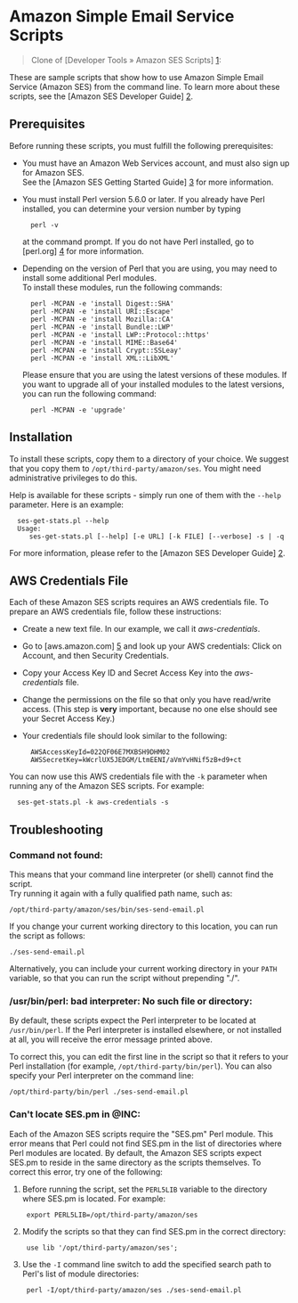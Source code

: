 Amazon Simple Email Service Scripts
=========

> Clone of [Developer Tools » Amazon SES Scripts] [1]:

These are sample scripts that show how to use Amazon Simple Email Service 
(Amazon SES) from the command line.  To learn more about these scripts, see 
the [Amazon SES Developer Guide] [2]. 

Prerequisites
-------------
Before running these scripts, you must fulfill the following prerequisites:

* You must have an Amazon Web Services account, and must also sign up for 
  Amazon SES.  
  See the [Amazon SES Getting Started Guide] [3] for more information.

* You must install Perl version 5.6.0 or later.  If you already have Perl 
  installed, you can determine your version number by typing

        perl -v

  at the command prompt.  If you do not have Perl installed, go to 
  [perl.org] [4] for more information.

* Depending on the version of Perl that you are using, you may need to install
  some additional Perl modules.  
  To install these modules, run the following commands:

        perl -MCPAN -e 'install Digest::SHA'
        perl -MCPAN -e 'install URI::Escape'
        perl -MCPAN -e 'install Mozilla::CA'
        perl -MCPAN -e 'install Bundle::LWP'
        perl -MCPAN -e 'install LWP::Protocol::https'
        perl -MCPAN -e 'install MIME::Base64'
        perl -MCPAN -e 'install Crypt::SSLeay'
        perl -MCPAN -e 'install XML::LibXML'
  
  Please ensure that you are using the latest versions of these modules.  If you 
  want to upgrade all of your installed modules to the latest versions, you can 
  run the following command:

        perl -MCPAN -e 'upgrade'

Installation
------------
To install these scripts, copy them to a directory of your choice.  We suggest 
that you copy them to `/opt/third-party/amazon/ses`.  You might need 
administrative privileges to do this.

Help is available for these scripts - simply run one of them with the `--help`
parameter.  Here is an example:

      ses-get-stats.pl --help
      Usage:
         ses-get-stats.pl [--help] [-e URL] [-k FILE] [--verbose] -s | -q

For more information, please refer to the [Amazon SES Developer Guide] [2].

AWS Credentials File
--------------------
Each of these Amazon SES scripts requires an AWS credentials file.  To prepare 
an AWS credentials file, follow these instructions:

* Create a new text file.  In our example, we call it *aws-credentials*.

* Go to [aws.amazon.com] [5] and look up your AWS credentials:  Click on 
Account, and then Security Credentials.

* Copy your Access Key ID and Secret Access Key into the *aws-credentials* file.

* Change the permissions on the file so that only you have read/write access.
(This step is **very** important, because no one else should see your Secret 
Access Key.)

* Your credentials file should look similar to the following:  

        AWSAccessKeyId=022QF06E7MXBSH9DHM02  
        AWSSecretKey=kWcrlUX5JEDGM/LtmEENI/aVmYvHNif5zB+d9+ct

You can now use this AWS credentials file with the `-k` parameter when running
any of the Amazon SES scripts.  For example:

      ses-get-stats.pl -k aws-credentials -s

Troubleshooting
---------------

### Command not found:

This means that your command line interpreter (or shell) cannot find the 
script.  
Try running it again with a fully qualified path name, such as:

    /opt/third-party/amazon/ses/bin/ses-send-email.pl 

If you change your current working directory to this location, you can 
run the script as follows:

    ./ses-send-email.pl

Alternatively, you can include your current working directory in your 
`PATH` variable, so that you can run the script without prepending "./". 

### /usr/bin/perl: bad interpreter: No such file or directory:

By default, these scripts expect the Perl interpreter to be located at 
`/usr/bin/perl`.  If the Perl interpreter is installed elsewhere, or not
installed at all, you will receive the error message printed above.  

To correct this, you can edit the first line in the script so that it
refers to your Perl installation (for example, `/opt/third-party/bin/perl`).
You can also specify your Perl interpreter on the command line:

    /opt/third-party/bin/perl ./ses-send-email.pl

### Can't locate SES.pm in @INC:

Each of the Amazon SES scripts require the "SES.pm" Perl module.  This
error means that Perl could not find SES.pm in the list of directories 
where Perl modules are located.  By default, the Amazon SES scripts 
expect SES.pm to reside in the same directory as the scripts themselves.
To correct this error, try one of the following:

1. Before running the script, set the `PERL5LIB` variable to the directory
where SES.pm is located.  For example:

        export PERL5LIB=/opt/third-party/amazon/ses

2. Modify the scripts so that they can find SES.pm in the correct
directory:

        use lib '/opt/third-party/amazon/ses';

3. Use the `-I` command line switch to add the specified search path to 
Perl's list of module directories:

        perl -I/opt/third-party/amazon/ses ./ses-send-email.pl 

[1]: http://aws.amazon.com/developertools/Amazon-SES "ses-tools-2012-05-15.zip"
[2]: http://docs.amazonwebservices.com/ses/latest/DeveloperGuide/
[3]: http://docs.amazonwebservices.com/ses/latest/GettingStartedGuide/ "Get Started with Amazon SES"
[4]: http://www.perl.org "The Perl Programming Language"
[5]: http://aws.amazon.com "Amazon Web Services"



[9]: https://forums.aws.amazon.com/forum.jspa?forumID=90 "Amazon SES Forum"
